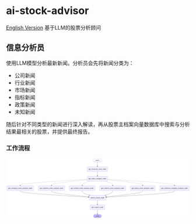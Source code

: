 # ai-stock-advisor
[English Version](README.md)
基于LLM的股票分析顾问

## 信息分析员
使用LLM模型分析最新新闻。分析员会先将新闻分类为：
- 公司新闻
- 行业新闻
- 市场新闻
- 指标新闻
- 政策新闻
- 未知新闻

随后针对不同类型的新闻进行深入解读，再从股票主档案向量数据库中搜索与分析结果最相关的股票，并提供最终报告。

### 工作流程
![alt text](images/workflow.png)